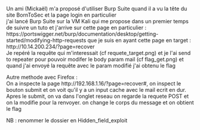 <p>Un ami (Mickaël) m'a proposé d'utiliser Burp Suite quand il a vu la tête du site BornToSec et la page login en particulier<br>
j'ai lancé Burp Suite sur la VM Kali qui me propose dans un premier temps de suivre un tuto et j'arrive sur cette page en particulier :  https://portswigger.net/burp/documentation/desktop/getting-started/modifying-http-requests que je suis en ayant cette page en target : http://10.14.200.234/?page=recover<br>
Je repéré la requête qui m'interessait (cf requete_target.png) et je l'ai send to repeater pour pouvoir modifer le body param mail (cf flag_get.png) et quand j'ai envoyé la requête avec le param modifié j'ai obtenu le flag
</p>
<p>Autre methode avec Firefox : <br>
On a inspecte la page http://192.168.1.16/?page=recover#, on inspect le bouton submit et on voit qu'il y a un input cache avec le mail ecrit en dur. Apres le submit, on va dans l'onglet reseau on regarde la requete POST et on la modifie pour la renvoyer. on change le corps du message et on obtient le flag</p>

NB : renommer le dossier en Hidden_field_exploit